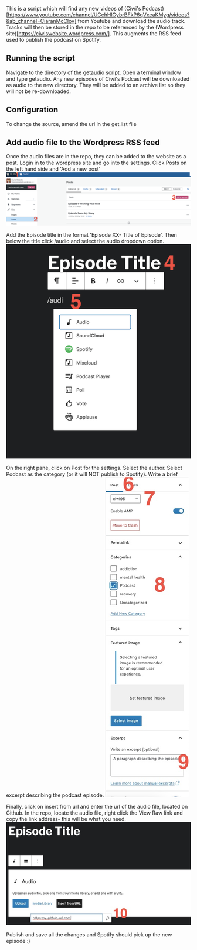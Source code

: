 This is a script which will find any new videos of (Ciwi's Podcast)[https://www.youtube.com/channel/UCchHlGybrBFkP6qVxeaKMyg/videos?&ab_channel=CiaranMcCloy] from Youtube and download the audio track. Tracks will then be stored in the repo to be referenced by the (Wordpress site)[https://ciwiswebsite.wordpress.com/]. This augments the RSS feed used to publish the podcast on Spotify.

## Running the script
Navigate to the directory of the getaudio script. Open a terminal window and type getaudio. Any new episodes of Ciwi's Podcast will be downloaded as audio to the new directory. They will be added to an archive list so they will not be re-downloaded.

## Configuration
To change the source, amend the url in the get.list file

## Add audio file to the Wordpress RSS feed
Once the audio files are in the repo, they can be added to the website as a post.
Login in to the wordpress site and go into the settings. Click Posts on the left hand side and 'Add a new post'
![Step 1](images/Screenshot1.jpg)

Add the Episode title in the format 'Episode XX- Title of Episode'. Then below the title click /audio and select the audio dropdown option.
![Step 2](images/Screenshot2.jpg)

On the right pane, click on Post for the settings. Select the author. Select Podcast as the category (or it will NOT publish to Spotify). Write a brief excerpt describing the podcast episode.
![Step 3](images/Screenshot3.jpg)

Finally, click on insert from url and enter the url of the audio file, located on Github. In the repo, locate the audio file, right click the View Raw link and copy the link address- this will be what you need.
![Step 4](images/Screenshot4.jpg)

Publish and save all the changes and Spotify should pick up the new episode :)


